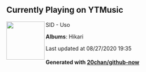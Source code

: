 ## Currently Playing on YTMusic

[<img align="left" width="100" src="https://lh3.googleusercontent.com/swqEoId81xLrsAEPMFDqEQavtV3ywMs6EblpeZkHDVnEtOdpdkg1H-aIyq-9Rk5ZmL3KGKQxbOsThkry">](https://music.youtube.com/channel/UC62CjlrklkrLDtbs5nfVsbw)

SID - Uso

**Albums**: Hikari

Last updated at 08/27/2020 19:35

#### Generated with [20chan/github-now](https://github.com/20chan/github-now)


<!--
**20chan/20chan** is a ✨ _special_ ✨ repository because its `README.md` (this file) appears on your GitHub profile.

Here are some ideas to get you started:

- 🔭 I’m currently working on ...
- 🌱 I’m currently learning ...
- 👯 I’m looking to collaborate on ...
- 🤔 I’m looking for help with ...
- 💬 Ask me about ...
- 📫 How to reach me: ...
- 😄 Pronouns: ...
- ⚡ Fun fact: ...
-->
